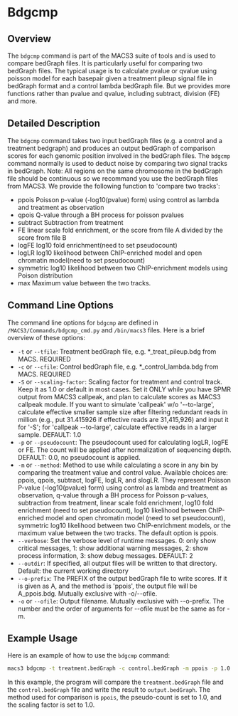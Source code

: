 # Bdgcmp

## Overview
The `bdgcmp` command is part of the MACS3 suite of tools and is used to compare bedGraph files. It is particularly useful for comparing two bedGraph files. The typical usage is to calculate pvalue or qvalue using poisson model for each basepair given a treatment pileup signal file in bedGraph format and a control lambda bedGraph file. But we provides more functions rather than pvalue and qvalue, including subtract, division (FE) and more. 

## Detailed Description

The `bdgcmp` command takes two input bedGraph files (e.g. a control and a treatment bedgraph) and produces an output bedGraph of comparison scores for each genomic position involved in the bedGraph files. The `bdgcmp` command normally is used to deduct noise by comparing two signal tracks in bedGraph. Note: All regions on the same chromosome in the bedGraph file should be continuous so we recommand you use the bedGraph files from MACS3. We provide the following function to 'compare two tracks':

- ppois Poisson p-value (-log10(pvalue) form) using control as lambda and treatment as observation
- qpois Q-value through a BH process for poisson pvalues
- subtract Subtraction from treatment
- FE linear scale fold enrichment, or the score from file A divided by the score from file B
- logFE log10 fold enrichment(need to set pseudocount)
- logLR log10 likelihood between ChIP-enriched model and open chromatin model(need to set pseudocount)
- symmetric log10 likelihood between two ChIP-enrichment models using Poison distribution
- max Maximum value between the two tracks.

## Command Line Options

The command line options for `bdgcmp` are defined in `/MACS3/Commands/bdgcmp_cmd.py` and `/bin/macs3` files. Here is a brief overview of these options:

- `-t` or `--tfile`: Treatment bedGraph file, e.g. *_treat_pileup.bdg from MACS. REQUIRED
- `-c` or `--cfile`: Control bedGraph file, e.g. *_control_lambda.bdg from MACS. REQUIRED
- `-S` or `--scaling-factor`: Scaling factor for treatment and control track. Keep it as 1.0 or default in most cases. Set it ONLY while you have SPMR output from MACS3 callpeak, and plan to calculate scores as MACS3 callpeak module. If you want to simulate 'callpeak' w/o '--to-large', calculate effective smaller sample size after filtering redundant reads in million (e.g., put 31.415926 if effective reads are 31,415,926) and input it for '-S'; for 'callpeak --to-large', calculate effective reads in a larger sample. DEFAULT: 1.0
- `-p` or `--pseudocount`: The pseudocount used for calculating logLR, logFE or FE. The count will be applied after normalization of sequencing depth. DEFAULT: 0.0, no pseudocount is applied.
- `-m` or `--method`: Method to use while calculating a score in any bin by comparing the treatment value and control value. Available choices are: ppois, qpois, subtract, logFE, logLR, and slogLR. They represent Poisson P-value (-log10(pvalue) form) using control as lambda and treatment as observation, q-value through a BH process for Poisson p-values, subtraction from treatment, linear scale fold enrichment, log10 fold enrichment (need to set pseudocount), log10 likelihood between ChIP-enriched model and open chromatin model (need to set pseudocount), symmetric log10 likelihood between two ChIP-enrichment models, or the maximum value between the two tracks. The default option is ppois.
- `--verbose`: Set the verbose level of runtime messages. 0: only show critical messages, 1: show additional warning messages, 2: show process information, 3: show debug messages. DEFAULT: 2
- `--outdir`: If specified, all output files will be written to that directory. Default: the current working directory
- `--o-prefix`: The PREFIX of the output bedGraph file to write scores. If it is given as A, and the method is 'ppois', the output file will be A_ppois.bdg. Mutually exclusive with -o/--ofile.
- `-o` or `--ofile`: Output filename. Mutually exclusive with --o-prefix. The number and the order of arguments for --ofile must be the same as for -m.

## Example Usage

Here is an example of how to use the `bdgcmp` command:

```bash
macs3 bdgcmp -t treatment.bedGraph -c control.bedGraph -m ppois -p 1.0 -S 1.0 -o output.bedGraph
```

In this example, the program will compare the `treatment.bedGraph` file and the `control.bedGraph` file and write the result to `output.bedGraph`. The method used for comparison is `ppois`, the pseudo-count is set to 1.0, and the scaling factor is set to 1.0.
